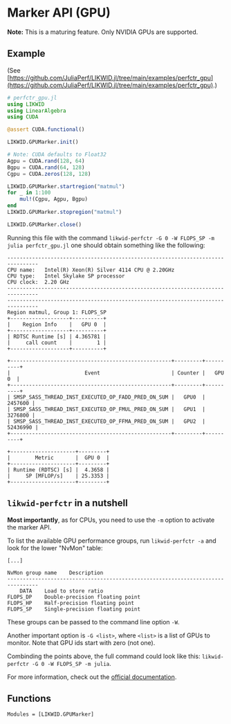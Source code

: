 # Marker API (GPU)

**Note:** This is a maturing feature. Only NVIDIA GPUs are supported.

## Example

(See [https://github.com/JuliaPerf/LIKWID.jl/tree/main/examples/perfctr_gpu](https://github.com/JuliaPerf/LIKWID.jl/tree/main/examples/perfctr_gpu).)

```julia
# perfctr_gpu.jl
using LIKWID
using LinearAlgebra
using CUDA

@assert CUDA.functional()

LIKWID.GPUMarker.init()

# Note: CUDA defaults to Float32
Agpu = CUDA.rand(128, 64)
Bgpu = CUDA.rand(64, 128)
Cgpu = CUDA.zeros(128, 128)

LIKWID.GPUMarker.startregion("matmul")
for _ in 1:100
    mul!(Cgpu, Agpu, Bgpu)
end
LIKWID.GPUMarker.stopregion("matmul")

LIKWID.GPUMarker.close()
```

Running this file with the command `likwid-perfctr -G 0 -W FLOPS_SP -m julia perfctr_gpu.jl` one should obtain something like the following:
```
--------------------------------------------------------------------------------
CPU name:	Intel(R) Xeon(R) Silver 4114 CPU @ 2.20GHz
CPU type:	Intel Skylake SP processor
CPU clock:	2.20 GHz
--------------------------------------------------------------------------------
--------------------------------------------------------------------------------
Region matmul, Group 1: FLOPS_SP
+-------------------+----------+
|    Region Info    |   GPU 0  |
+-------------------+----------+
| RDTSC Runtime [s] | 4.365781 |
|     call count    |        1 |
+-------------------+----------+

+----------------------------------------------------+---------+----------+
|                        Event                       | Counter |   GPU 0  |
+----------------------------------------------------+---------+----------+
| SMSP_SASS_THREAD_INST_EXECUTED_OP_FADD_PRED_ON_SUM |   GPU0  |  2457600 |
| SMSP_SASS_THREAD_INST_EXECUTED_OP_FMUL_PRED_ON_SUM |   GPU1  |  3276800 |
| SMSP_SASS_THREAD_INST_EXECUTED_OP_FFMA_PRED_ON_SUM |   GPU2  | 52436990 |
+----------------------------------------------------+---------+----------+

+---------------------+---------+
|        Metric       |  GPU 0  |
+---------------------+---------+
| Runtime (RDTSC) [s] |  4.3658 |
|     SP [MFLOP/s]    | 25.3353 |
+---------------------+---------+
```

## `likwid-perfctr` in a nutshell

**Most importantly**, as for CPUs, you need to use the `-m` option to activate the marker API.

To list the available GPU performance groups, run `likwid-perfctr -a` and look for the lower "NvMon" table:
```
[...]

NvMon group name	Description
--------------------------------------------------------------------------------
    DATA	Load to store ratio
FLOPS_DP	Double-precision floating point
FLOPS_HP	Half-precision floating point
FLOPS_SP	Single-precision floating point
```
These groups can be passed to the command line option `-W`.

Another important option is `-G <list>`, where `<list>` is a list of GPUs to monitor. Note that GPU ids start with zero (not one).

Combinding the points above, the full command could look like this: `likwid-perfctr -G 0 -W FLOPS_SP -m julia`.

For more information, check out the [official documentation](https://github.com/RRZE-HPC/likwid/wiki/likwid-perfctr).

## Functions

```@autodocs
Modules = [LIKWID.GPUMarker]
```